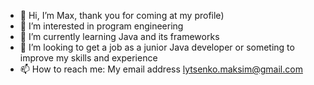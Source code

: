 - 👋 Hi, I’m Max, thank you for coming at my profile)
- 👀 I’m interested in program engineering
- 🌱 I’m currently learning Java and its frameworks
- 💞️ I’m looking to get a job as a junior Java developer or someting to improve my skills and experience
- 📫 How to reach me: My email address lytsenko.maksim@gmail.com


